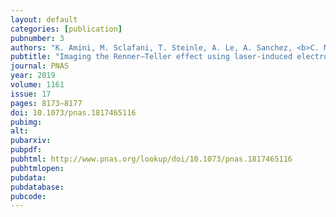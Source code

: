 ```yaml
---
layout: default
categories: [publication]
pubnumber: 3
authors: "K. Amini, M. Sclafani, T. Steinle, A. Le, A. Sanchez, <b>C. Müller</b>, J. Steinmetzer, L. Yue, J. R. Martínez Saavedra, M. Hemmer, M. Lewenstein, R. Moshammer, T. Pfeifer, M. G. Pullen, J. Ullrich, B. Wolter, R. Moszynski, F. J. García de Abajo, C. D. Lin, S. Gräfe, J. Biegert"
pubtitle: "Imaging the Renner–Teller effect using laser-induced electron diffraction"
journal: PNAS
year: 2019
volume: 1161
issue: 17
pages: 8173–8177
doi: 10.1073/pnas.1817465116
pubimg:
alt:
pubarxiv:
pubpdf: 
pubhtml: http://www.pnas.org/lookup/doi/10.1073/pnas.1817465116
pubhtmlopen: 
pubdata: 
pubdatabase: 
pubcode:
---
```

